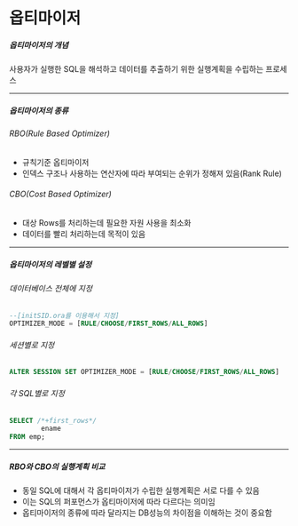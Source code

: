 # 옵티마이저
##### 옵티마이저의 개념
사용자가 실행한 SQL을 해석하고 데이터를 추출하기 위한 실행계획을 수립하는 프로세스

---
##### 옵티마이저의 종류
###### RBO(Rule Based Optimizer)
- 규칙기준 옵티마이저
- 인덱스 구조나 사용하는 연산자에 따라 부여되는 순위가 정해져 있음(Rank Rule)

###### CBO(Cost Based Optimizer)
- 대상 Rows를 처리하는데 필요한 자원 사용을 최소화
- 데이터를 빨리 처리하는데 목적이 있음

---
##### 옵티마이저의 레벨별 설정
###### 데이터베이스 전체에 지정
```SQL
--[initSID.ora를 이용해서 지정]
OPTIMIZER_MODE = [RULE/CHOOSE/FIRST_ROWS/ALL_ROWS]
```

###### 세션별로 지정
```SQL
ALTER SESSION SET OPTIMIZER_MODE = [RULE/CHOOSE/FIRST_ROWS/ALL_ROWS]
```

###### 각 SQL별로 지정
```SQL
SELECT /*+first_rows*/
		ename
FROM emp;
```
---
##### RBO와 CBO의 실행계획 비교
- 동일 SQL에 대해서 각 옵티마이저가 수립한 실행계획은 서로 다를 수 있음
- 이는 SQL의 퍼포먼스가 옵티마이저에 따라 다르다는 의미임
- 옵티마이저의 종류에 따라 달라지는 DB성능의 차이점을 이해하는 것이 중요함